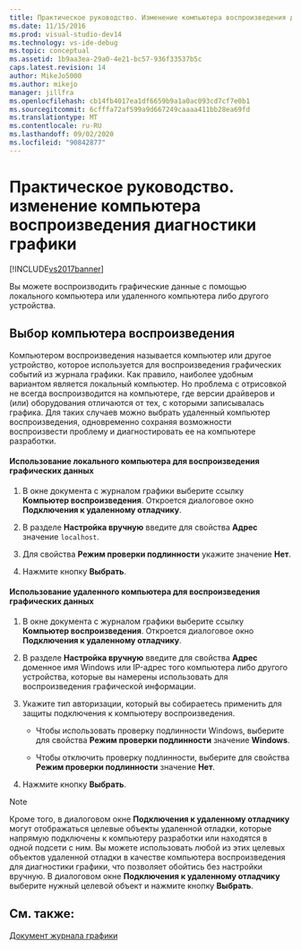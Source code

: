 ```yaml
---
title: Практическое руководство. Изменение компьютера воспроизведения диагностики графики | Документация Майкрософт
ms.date: 11/15/2016
ms.prod: visual-studio-dev14
ms.technology: vs-ide-debug
ms.topic: conceptual
ms.assetid: 1b9aa3ea-29a0-4e21-bc57-936f33537b5c
caps.latest.revision: 14
author: MikeJo5000
ms.author: mikejo
manager: jillfra
ms.openlocfilehash: cb14fb4017ea1df6659b9a1a0ac093cd7cf7e0b1
ms.sourcegitcommit: 6cfffa72af599a9d667249caaaa411bb28ea69fd
ms.translationtype: MT
ms.contentlocale: ru-RU
ms.lasthandoff: 09/02/2020
ms.locfileid: "90842877"
---
```

# <a name="how-to-change-the-graphics-diagnostics-playback-machine"></a>Практическое руководство. изменение компьютера воспроизведения диагностики графики
[!INCLUDE[vs2017banner](../includes/vs2017banner.md)]

Вы можете воспроизводить графические данные с помощью локального компьютера или удаленного компьютера либо другого устройства.  
  
## <a name="choosing-a-playback-machine"></a>Выбор компьютера воспроизведения  
 Компьютером воспроизведения называется компьютер или другое устройство, которое используется для воспроизведения графических событий из журнала графики. Как правило, наиболее удобным вариантом является локальный компьютер. Но проблема с отрисовкой не всегда воспроизводится на компьютере, где версии драйверов и (или) оборудования отличаются от тех, с которыми записывалась графика. Для таких случаев можно выбрать удаленный компьютер воспроизведения, одновременно сохраняя возможности воспроизвести проблему и диагностировать ее на компьютере разработки.  
  
#### <a name="to-use-the-local-machine-to-play-back-graphics-information"></a>Использование локального компьютера для воспроизведения графических данных  
  
1. В окне документа с журналом графики выберите ссылку **Компьютер воспроизведения**. Откроется диалоговое окно **Подключения к удаленному отладчику**.  
  
2. В разделе **Настройка вручную** введите для свойства **Адрес** значение `localhost`.  
  
3. Для свойства **Режим проверки подлинности** укажите значение **Нет**.  
  
4. Нажмите кнопку **Выбрать**.  
  
#### <a name="to-use-a-remote-machine-to-play-back-graphics-information"></a>Использование удаленного компьютера для воспроизведения графических данных  
  
1. В окне документа с журналом графики выберите ссылку **Компьютер воспроизведения**. Откроется диалоговое окно **Подключения к удаленному отладчику**.  
  
2. В разделе **Настройка вручную** введите для свойства **Адрес** доменное имя Windows или IP-адрес того компьютера либо другого устройства, которые вы намерены использовать для воспроизведения графической информации.  
  
3. Укажите тип авторизации, который вы собираетесь применить для защиты подключения к компьютеру воспроизведения.  
  
    - Чтобы использовать проверку подлинности Windows, выберите для свойства **Режим проверки подлинности** значение **Windows**.  
  
    - Чтобы отключить проверку подлинности, выберите для свойства **Режим проверки подлинности** значение **Нет**.  
  
4. Нажмите кнопку **Выбрать**.  
  
> [!NOTE]
> Кроме того, в диалоговом окне **Подключения к удаленному отладчику** могут отображаться целевые объекты удаленной отладки, которые напрямую подключены к компьютеру разработки или находятся в одной подсети с ним. Вы можете использовать любой из этих целевых объектов удаленной отладки в качестве компьютера воспроизведения для диагностики графики, что позволяет обойтись без настройки вручную. В диалоговом окне **Подключения к удаленному отладчику** выберите нужный целевой объект и нажмите кнопку **Выбрать**.  
  
## <a name="see-also"></a>См. также:  
 [Документ журнала графики](../debugger/graphics-log-document.md)
